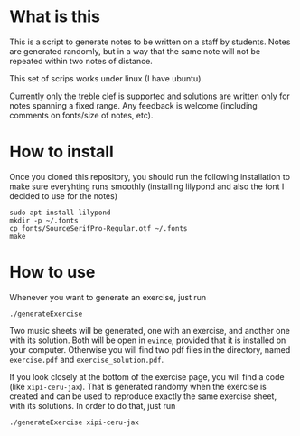 # What is this
This is a script to generate notes to be written on a staff by students. Notes are generated randomly, but in a way that the same note will not be repeated within two notes of distance.

This set of scrips works under linux (I have ubuntu).

Currently only the treble clef is supported and solutions are written only for notes spanning a fixed range. Any feedback is welcome (including comments on fonts/size of notes, etc).

# How to install
Once you cloned this repository, you should run the following installation to make sure everyhting runs smoothly (installing lilypond and also the font I decided to use for the notes)

```
sudo apt install lilypond
mkdir -p ~/.fonts
cp fonts/SourceSerifPro-Regular.otf ~/.fonts
make
```

# How to use
Whenever you want to generate an exercise, just run
```
./generateExercise
```
Two music sheets will be generated, one with an exercise, and another one with its solution. Both will be open in ``evince``, provided that it is installed on your computer. Otherwise you will find two pdf files in the directory, named ``exercise.pdf`` and ``exercise_solution.pdf``.

If you look closely at the bottom of the exercise page, you will find a code (like ``xipi-ceru-jax``). That is generated randomy when the exercise is created and can be used to reproduce exactly the same exercise sheet, with its solutions. In order to do that, just run
```
./generateExercise xipi-ceru-jax
```
